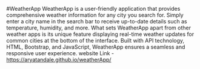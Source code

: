 #WeatherApp 
WeatherApp is a user-friendly application that provides comprehensive weather information for any city you search for. Simply enter a city name in the search bar to receive up-to-date details such as temperature, humidity, and more. What sets WeatherApp apart from other weather apps is its unique feature displaying real-time weather updates for common cities at the bottom of the interface. Built with API technology, HTML, Bootstrap, and JavaScript, WeatherApp ensures a seamless and responsive user experience.
website Link - https://aryatandale.github.io/weatherApp/
